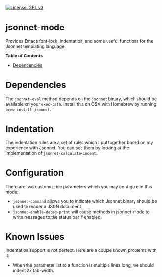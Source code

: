 [![License: GPL v3](https://img.shields.io/badge/License-GPL%20v3-blue.svg)](https://www.gnu.org/licenses/gpl-3.0)

# jsonnet-mode

Provides Emacs font-lock, indentation, and some useful functions for the Jsonnet templating language.

<!-- markdown-toc start - Don't edit this section. Run M-x markdown-toc-generate-toc again -->
**Table of Contents**

- [Dependencies](#dependencies)

<!-- markdown-toc end -->

# Dependencies

The `jsonnet-eval` method depends on the `jsonnet` binary, which should be available on your `exec-path`. Install this on OSX with Homebrew by running `brew install jsonnet`.

# Indentation

The indentation rules are a set of rules which I put together based on my experience with Jsonnet. You can see them by looking at the implementation of `jsonnet-calculate-indent`.

# Configuration

There are two customizable parameters which you may configure in this mode:

- `jsonnet-command` allows you to indicate which Jsonnet binary should be used to render a JSON document.
- `jsonnet-enable-debug-print` will cause methods in jsonnet-mode to write messages to the status bar if enabled.

# Known Issues

Indentation support is not perfect. Here are a couple known problems with it:
- When the parameter list to a function is multiple lines long, we should indent 2x tab-width.
